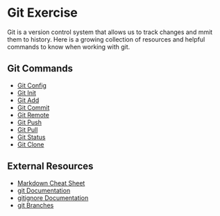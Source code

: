 # Git Exercise
Git is a version control system that allows us to track changes and mmit them to history.
Here is a growing collection of resources and helpful commands to know when working with git.
## Git Commands 
- [Git Config](./Commands/config.md)
- [Git Init](./commands/Init.md)
- [Git Add](./Commands/Add.md)
- [Git Commit](./Commands/commit.md)
- [Git Remote](./Commands/Remote.md)
- [Git Push](./commands/PUSH.md)
- [Git Pull](./commands/pull.md)
- [Git Status](./Commands/Status.md)
- [Git Clone](./commands/clone.md)

## External Resources
-  [Markdown Cheat Sheet](https://www.markdownguide.org/cheat-sheet/)
-  [git Documentation](https://git-scm.com/docs)
-  [gitignore Documentation](https://git-scm.com/docs/gitignore)
-  [git Branches](https://git-scm.com/book/en/v2/Git-Branching-Branches-in-a-Nutshell) 